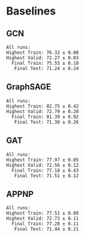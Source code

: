 # Baselines

## GCN
```shell
All runs:
Highest Train: 76.32 ± 0.08
Highest Valid: 72.27 ± 0.03
  Final Train: 75.55 ± 0.18
   Final Test: 71.24 ± 0.24
```

## GraphSAGE

```shell script
All runs:
Highest Train: 82.75 ± 0.42
Highest Valid: 72.79 ± 0.20
  Final Train: 81.39 ± 0.92
   Final Test: 71.30 ± 0.26
```

## GAT

```shell script
All runs:
Highest Train: 77.97 ± 0.05
Highest Valid: 72.56 ± 0.12
  Final Train: 77.18 ± 0.43
   Final Test: 71.51 ± 0.12
```

## APPNP
```Shell
All runs:
Highest Train: 77.51 ± 0.08
Highest Valid: 72.73 ± 0.11
  Final Train: 77.28 ± 0.11
   Final Test: 71.44 ± 0.21
```

